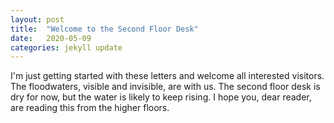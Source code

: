 ```yaml
---
layout: post
title:  "Welcome to the Second Floor Desk"
date:   2020-05-09
categories: jekyll update
---
```

I'm just getting started with these letters and welcome all interested visitors. The floodwaters, visible and invisible, are with us. The second floor desk is dry for now, but the water is likely to keep rising.  I hope you, dear reader, are reading this from the higher floors.

